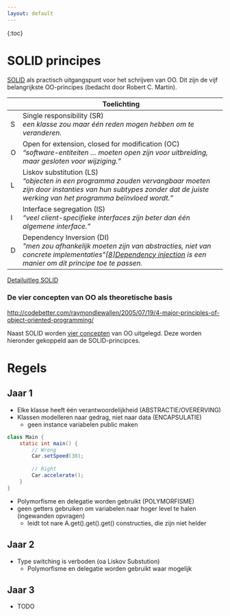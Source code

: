 ```yaml
---
layout: default
---
```

{:toc}

# SOLID principes

[SOLID](https://nl.wikipedia.org/wiki/SOLID) als practisch uitgangspunt voor het schrijven van OO. Dit zijn de vijf belangrijkste OO-principes (bedacht door Robert C. Martin).

|   | Toelichting
|---|-------------------------------------------------------------------------------------------------------------------------------------------------------------------------
| S | Single responsibility (SR)<br>_een klasse zou maar één reden mogen hebben om te veranderen._
| O | Open for extension, closed for modification (OC)<br>_“software-entiteiten … moeten open zijn voor uitbreiding, maar gesloten voor wijziging.”_
| L | Liskov substitution (LS)<br>_“objecten in een programma zouden vervangbaar moeten zijn door instanties van hun subtypes zonder dat de juiste werking van het programma beïnvloed wordt.”_
| I | Interface segregation (IS)<br>_“veel client-specifieke interfaces zijn beter dan één algemene interface.”_
| D | Dependency Inversion (DI)<br>_"men zou afhankelijk moeten zijn van abstracties, niet van concrete implementaties"[[8]](https://nl.wikipedia.org/wiki/SOLID#cite_note-martin-design-principles-8)[Dependency injection](https://nl.wikipedia.org/wiki/Dependency_injection) is een manier om dit principe toe te passen._

[Detailuitleg SOLID](OO/SOLID.html)

### De vier concepten van OO als theoretische basis
http://codebetter.com/raymondlewallen/2005/07/19/4-major-principles-of-object-oriented-programming/

Naast SOLID worden [vier concepten](OO/Concepten.html) van OO uitgelegd. Deze worden hieronder gekoppeld aan de SOLID-principces.

# Regels

## Jaar 1
- Elke klasse heeft één verantwoordelijkheid (ABSTRACTIE/OVERERVING)
- Klassen modelleren naar gedrag, niet naar data (ENCAPSULATIE)
    - geen instance variabelen public maken
```Java
class Main {
    static int main() {
        // Wrong
        Car.setSpeed(30);
        
        // Right
        Car.accelerate();
    }
}
```
- Polymorfisme en delegatie worden gebruikt (POLYMORFISME)
- geen getters gebruiken om variabelen naar hoger level te halen (ingewanden opvragen)
    - leidt tot nare A.get().get().get() constructies, die zijn niet helder

## Jaar 2
- Type switching is verboden (oa Liskov Substution)
  - Polymorfisme en delegatie worden gebruikt waar mogelijk

## Jaar 3
- TODO